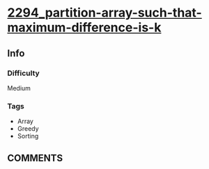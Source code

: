 # [2294_partition-array-such-that-maximum-difference-is-k](https://leetcode.com/problems/partition-array-such-that-maximum-difference-is-k/)

## Info

### Difficulty

Medium

### Tags

- Array
- Greedy
- Sorting

## __COMMENTS__

> 
